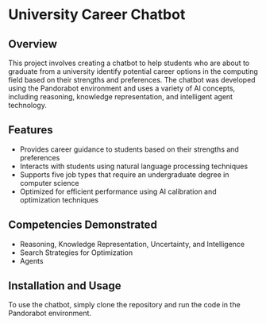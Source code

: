 # University Career Chatbot

## Overview

This project involves creating a chatbot to help students who are about to graduate from a university identify potential career options in the computing field based on their strengths and preferences. The chatbot was developed using the Pandorabot environment and uses a variety of AI concepts, including reasoning, knowledge representation, and intelligent agent technology.

## Features

- Provides career guidance to students based on their strengths and preferences
- Interacts with students using natural language processing techniques
- Supports five job types that require an undergraduate degree in computer science
- Optimized for efficient performance using AI calibration and optimization techniques

## Competencies Demonstrated

- Reasoning, Knowledge Representation, Uncertainty, and Intelligence
- Search Strategies for Optimization
- Agents

## Installation and Usage

To use the chatbot, simply clone the repository and run the code in the Pandorabot environment.

